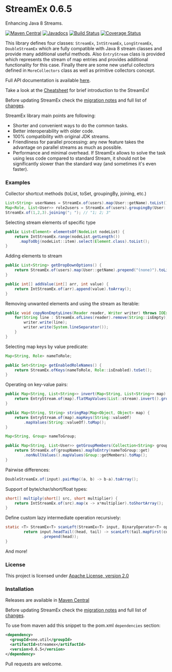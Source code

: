 # StreamEx 0.6.5
Enhancing Java 8 Streams.

[![Maven Central](https://img.shields.io/maven-central/v/one.util/streamex.svg)](https://maven-badges.herokuapp.com/maven-central/one.util/streamex/)
[![Javadocs](https://www.javadoc.io/badge/one.util/streamex.svg)](https://www.javadoc.io/doc/one.util/streamex)
[![Build Status](https://travis-ci.org/amaembo/streamex.png?branch=master)](https://travis-ci.org/amaembo/streamex)
[![Coverage Status](https://coveralls.io/repos/amaembo/streamex/badge.svg?branch=master&service=github)](https://coveralls.io/github/amaembo/streamex?branch=master)

This library defines four classes: `StreamEx`, `IntStreamEx`, `LongStreamEx`, `DoubleStreamEx`
which are fully compatible with Java 8 stream classes and provide many additional useful methods.
Also `EntryStream` class is provided which represents the stream of map entries and provides
additional functionality for this case. Finally there are some new useful collectors defined in `MoreCollectors`
class as well as primitive collectors concept.

Full API documentation is available [here](http://amaembo.github.io/streamex/javadoc/).

Take a look at the [Cheatsheet](CHEATSHEET.md) for brief introduction to the StreamEx!

Before updating StreamEx check the [migration notes](MIGRATION.md) and full list of [changes](CHANGES.md).

StreamEx library main points are following:

* Shorter and convenient ways to do the common tasks.
* Better interoperability with older code.
* 100% compatibility with original JDK streams.
* Friendliness for parallel processing: any new feature takes the advantage on parallel streams as much as possible.
* Performance and minimal overhead. If StreamEx allows to solve the task using less code compared to standard Stream, it
should not be significantly slower than the standard way (and sometimes it's even faster).

### Examples

Collector shortcut methods (toList, toSet, groupingBy, joining, etc.)
```java
List<String> userNames = StreamEx.of(users).map(User::getName).toList();
Map<Role, List<User>> role2users = StreamEx.of(users).groupingBy(User::getRole);
StreamEx.of(1,2,3).joining("; "); // "1; 2; 3"
```

Selecting stream elements of specific type
```java
public List<Element> elementsOf(NodeList nodeList) {
    return IntStreamEx.range(nodeList.getLength())
      .mapToObj(nodeList::item).select(Element.class).toList();
}
```

Adding elements to stream
```java
public List<String> getDropDownOptions() {
    return StreamEx.of(users).map(User::getName).prepend("(none)").toList();
}

public int[] addValue(int[] arr, int value) {
    return IntStreamEx.of(arr).append(value).toArray();
}
```

Removing unwanted elements and using the stream as Iterable:
```java
public void copyNonEmptyLines(Reader reader, Writer writer) throws IOException {
    for(String line : StreamEx.ofLines(reader).remove(String::isEmpty)) {
        writer.write(line);
        writer.write(System.lineSeparator());
    }
}
```

Selecting map keys by value predicate:
```java
Map<String, Role> nameToRole;

public Set<String> getEnabledRoleNames() {
    return StreamEx.ofKeys(nameToRole, Role::isEnabled).toSet();
}
```

Operating on key-value pairs:
```java
public Map<String, List<String>> invert(Map<String, List<String>> map) {
    return EntryStream.of(map).flatMapValues(List::stream).invert().grouping();
}

public Map<String, String> stringMap(Map<Object, Object> map) {
    return EntryStream.of(map).mapKeys(String::valueOf)
        .mapValues(String::valueOf).toMap();
}

Map<String, Group> nameToGroup;

public Map<String, List<User>> getGroupMembers(Collection<String> groupNames) {
    return StreamEx.of(groupNames).mapToEntry(nameToGroup::get)
        .nonNullValues().mapValues(Group::getMembers).toMap();
}
```

Pairwise differences:
```java
DoubleStreamEx.of(input).pairMap((a, b) -> b-a).toArray();
```

Support of byte/char/short/float types:
```java
short[] multiply(short[] src, short multiplier) {
    return IntStreamEx.of(src).map(x -> x*multiplier).toShortArray(); 
}
```

Define custom lazy intermediate operation recursively:
```java
static <T> StreamEx<T> scanLeft(StreamEx<T> input, BinaryOperator<T> operator) {
        return input.headTail((head, tail) -> scanLeft(tail.mapFirst(cur -> operator.apply(head, cur)), operator)
                .prepend(head));
}
```

And more!

### License

This project is licensed under [Apache License, version 2.0](https://www.apache.org/licenses/LICENSE-2.0)

### Installation

Releases are available in [Maven Central](https://repo1.maven.org/maven2/one/util/streamex/)

Before updating StreamEx check the [migration notes](MIGRATION.md) and full list of [changes](CHANGES.md).

To use from maven add this snippet to the pom.xml `dependencies` section:

```xml
<dependency>
  <groupId>one.util</groupId>
  <artifactId>streamex</artifactId>
  <version>0.6.5</version>
</dependency>
```

Pull requests are welcome.
